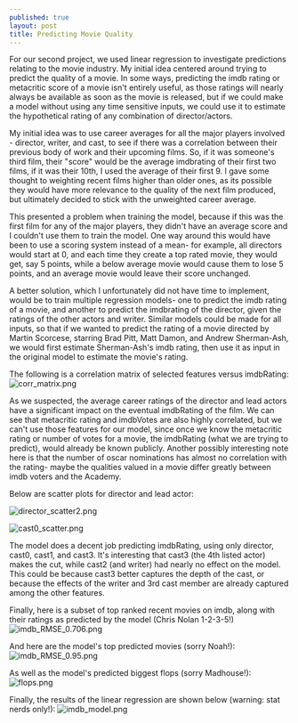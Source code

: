 ```yaml
---
published: true
layout: post
title: Predicting Movie Quality
---
```












For our second project, we used linear regression to investigate predictions relating to the movie industry.  My initial idea centered around trying to predict the quality of a movie.  In some ways, predicting the imdb rating or metacritic score of a movie isn't entirely useful, as those ratings will nearly always be available as soon as the movie is released, but if we could make a model without using any time sensitive inputs, we could use it to estimate the hypothetical rating of any combination of director/actors.

My initial idea was to use career averages for all the major players involved - director, writer, and cast, to see if there was a correlation between their previous body of work and their upcoming films.  So, if it was someone's third film, their "score" would be the average imdbrating of their first two films, if it was their 10th, I used the average of their first 9.  I gave some thought to weighting recent films higher than older ones, as its possible they would have more relevance to the quality of the next film produced, but ultimately decided to stick with the unweighted career average.  

This presented a problem when training the model, because if this was the first film for any of the major players, they didn't have an average score and I couldn't use them to train the model.  One way around this would have been to use a scoring system instead of a mean- for example, all directors would start at 0, and each time they create a top rated movie, they would get, say 5 points, while a below average movie would cause them to lose 5 points, and an average movie would leave their score unchanged.  

A better solution, which I unfortunately did not have time to implement, would be to train multiple regression models- one to predict the imdb rating of a movie, and another to predict the imdbrating of the director, given the ratings of the other actors and writer.  Similar models could be made for all inputs, so that if we wanted to predict the rating of a movie directed by Martin Scorcese, starring Brad Pitt, Matt Damon, and Andrew Sherman-Ash, we would first estimate Sherman-Ash's imdb rating, then use it as input in the original model to estimate the movie's rating.

The following is a correlation matrix of selected features versus imdbRating:
![corr_matrix.png](https://raw.githubusercontent.com/shermanash/shermanash.github.io/master/_posts/corr_matrix.png)

As we suspected, the average career ratings of the director and lead actors have a significant impact on the eventual imdbRating of the film.  We can see that metacritic rating and imdbVotes are also highly correlated, but we can't use those features for our model, since once we know the metacritic rating or number of votes for a movie, the imdbRating (what we are trying to predict), would already be known publicly.  Another possibly interesting note here is that the number of oscar nominations has almost no correlation with the rating- maybe the qualities valued in a movie differ greatly between imdb voters and the Academy. 

Below are scatter plots for director and lead actor:

![director_scatter2.png](https://raw.githubusercontent.com/shermanash/shermanash.github.io/master/_posts/director_scatter2.png)

![cast0_scatter.png](https://raw.githubusercontent.com/shermanash/shermanash.github.io/master/_posts/cast0_scatter.png)

The model does a decent job predicting imdbRating, using only director, cast0, cast1, and cast3.  It's interesting that cast3 (the 4th listed actor) makes the cut, while cast2 (and writer) had nearly no effect on the model.  This could be because cast3 better captures the depth of the cast, or because the effects of the writer and 3rd cast member are already captured among the other features.

Finally, here is a subset of top ranked recent movies on imdb, along with their ratings as predicted by the model (Chris Nolan 1-2-3-5!)
![imdb_RMSE_0.706.png](https://raw.githubusercontent.com/shermanash/shermanash.github.io/master/_posts/imdb_RMSE_0.706.png)

And here are the model's top predicted movies (sorry Noah!):
![imdb_RMSE_0.95.png](https://raw.githubusercontent.com/shermanash/shermanash.github.io/master/_posts/imdb_RMSE_0.95.png)

As well as the model's predicted biggest flops (sorry Madhouse!):
![flops.png](https://raw.githubusercontent.com/shermanash/shermanash.github.io/master/_posts/flops.png)

Finally, the results of the linear regression are shown below (warning: stat nerds only!):
![imdb_model.png](https://raw.githubusercontent.com/shermanash/shermanash.github.io/master/_posts/imdb_model.png)
